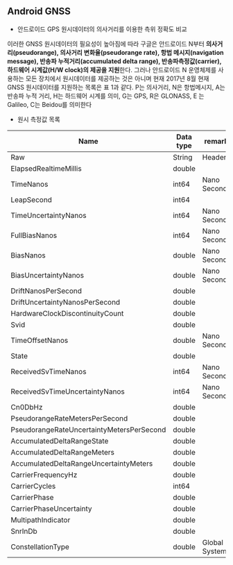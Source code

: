 ## Android GNSS

* 안드로이드 GPS 원시데이터의 의사거리를 이용한 측위 정확도 비교



 이러한 GNSS 원시데이터의 필요성이 높아짐에 따라 구글은 안드로이드 N부터 **의사거리(pseudorange), 의사거리 변화율(pseudorange rate), 항법 메시지(navigation message), 반송파 누적거리(accumulated delta range), 반송파측정값(carrier), 하드웨어 시계값(H/W clock)의 제공을 지원**한다. 그러나 안드로이드 N 운영체제를 사용하는 모든 장치에서 원시데이터를 제공하는 것은 아니며 현재 2017년 8월 현재 GNSS 원시데이터를 지원하는 목록은 표 1과 같다. P는 의사거리, N은 항법메시지, A는 반송파 누적 거리, H는 하드웨어 시계를 의미, G는 GPS, R은 GLONASS, E 는 Galileo, C는 Beidou를 의미한다



- 원시 측정값 목록

| Name                                      | Data type | remark         |
| ----------------------------------------- | --------- | -------------- |
| Raw                                       | String    | Header         |
| ElapsedRealtimeMillis                     | double    |                |
| TimeNanos                                 | int64     | Nano Second    |
| LeapSecond                                | int64     |                |
| TimeUncertaintyNanos                      | int64     | Nano Second    |
| FullBiasNanos                             | int64     | Nano Second    |
| BiasNanos                                 | double    | Nano Second    |
| BiasUncertaintyNanos                      | double    | Nano Second    |
| DriftNanosPerSecond                       | double    |                |
| DriftUncertaintyNanosPerSecond            | double    |                |
| HardwareClockDiscontinuityCount           | double    |                |
| Svid                                      | double    |                |
| TimeOffsetNanos                           | double    | Nano Second    |
| State                                     | double    |                |
| ReceivedSvTimeNanos                       | int64     | Nano Second    |
| ReceivedSvTimeUncertaintyNanos            | int64     | Nano Second    |
| Cn0DbHz                                   | double    |                |
| PseudorangeRateMetersPerSecond            | double    |                |
| PseudorangeRateUncertaintyMetersPerSecond | double    |                |
| AccumulatedDeltaRangeState                | double    |                |
| AccumulatedDeltaRangeMeters               | double    |                |
| AccumulatedDeltaRangeUncertaintyMeters    | double    |                |
| CarrierFrequencyHz                        | double    |                |
| CarrierCycles                             | int64     |                |
| CarrierPhase                              | double    |                |
| CarrierPhaseUncertainty                   | double    |                |
| MultipathIndicator                        | double    |                |
| SnrInDb                                   | double    |                |
| ConstellationType                         | double    | Global Systems |







